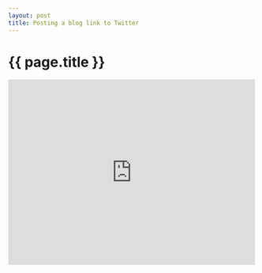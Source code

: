 ```yaml
---
layout: post
title: Posting a blog link to Twitter
---
```


{{ page.title }}
================

<iframe src="https://player.vimeo.com/video/48772169" class="aligncenter" width="500" height="375" frameborder="0" webkitAllowFullScreen mozallowfullscreen allowFullScreen></iframe>
